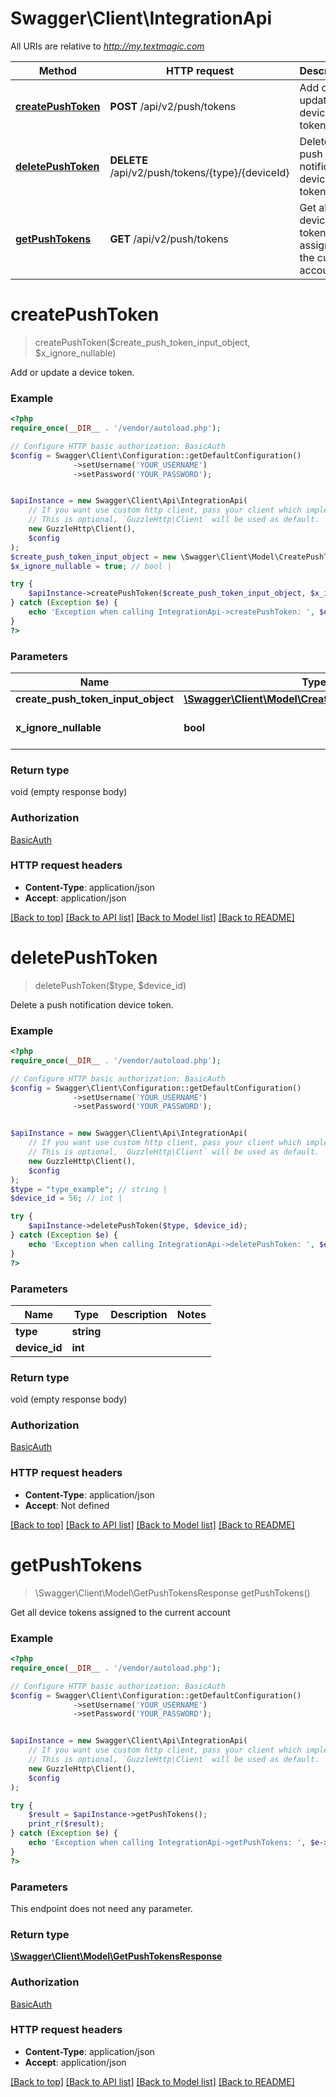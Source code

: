 # Swagger\Client\IntegrationApi

All URIs are relative to *http://my.textmagic.com*

Method | HTTP request | Description
------------- | ------------- | -------------
[**createPushToken**](IntegrationApi.md#createPushToken) | **POST** /api/v2/push/tokens | Add or update a device token.
[**deletePushToken**](IntegrationApi.md#deletePushToken) | **DELETE** /api/v2/push/tokens/{type}/{deviceId} | Delete a push notification device token.
[**getPushTokens**](IntegrationApi.md#getPushTokens) | **GET** /api/v2/push/tokens | Get all device tokens assigned to the current account


# **createPushToken**
> createPushToken($create_push_token_input_object, $x_ignore_nullable)

Add or update a device token.

### Example
```php
<?php
require_once(__DIR__ . '/vendor/autoload.php');

// Configure HTTP basic authorization: BasicAuth
$config = Swagger\Client\Configuration::getDefaultConfiguration()
              ->setUsername('YOUR_USERNAME')
              ->setPassword('YOUR_PASSWORD');


$apiInstance = new Swagger\Client\Api\IntegrationApi(
    // If you want use custom http client, pass your client which implements `GuzzleHttp\ClientInterface`.
    // This is optional, `GuzzleHttp\Client` will be used as default.
    new GuzzleHttp\Client(),
    $config
);
$create_push_token_input_object = new \Swagger\Client\Model\CreatePushTokenInputObject(); // \Swagger\Client\Model\CreatePushTokenInputObject | 
$x_ignore_nullable = true; // bool | 

try {
    $apiInstance->createPushToken($create_push_token_input_object, $x_ignore_nullable);
} catch (Exception $e) {
    echo 'Exception when calling IntegrationApi->createPushToken: ', $e->getMessage(), PHP_EOL;
}
?>
```

### Parameters

Name | Type | Description  | Notes
------------- | ------------- | ------------- | -------------
 **create_push_token_input_object** | [**\Swagger\Client\Model\CreatePushTokenInputObject**](../Model/CreatePushTokenInputObject.md)|  |
 **x_ignore_nullable** | **bool**|  | [optional] [default to true]

### Return type

void (empty response body)

### Authorization

[BasicAuth](../../README.md#BasicAuth)

### HTTP request headers

 - **Content-Type**: application/json
 - **Accept**: application/json

[[Back to top]](#) [[Back to API list]](../../README.md#documentation-for-api-endpoints) [[Back to Model list]](../../README.md#documentation-for-models) [[Back to README]](../../README.md)

# **deletePushToken**
> deletePushToken($type, $device_id)

Delete a push notification device token.

### Example
```php
<?php
require_once(__DIR__ . '/vendor/autoload.php');

// Configure HTTP basic authorization: BasicAuth
$config = Swagger\Client\Configuration::getDefaultConfiguration()
              ->setUsername('YOUR_USERNAME')
              ->setPassword('YOUR_PASSWORD');


$apiInstance = new Swagger\Client\Api\IntegrationApi(
    // If you want use custom http client, pass your client which implements `GuzzleHttp\ClientInterface`.
    // This is optional, `GuzzleHttp\Client` will be used as default.
    new GuzzleHttp\Client(),
    $config
);
$type = "type_example"; // string | 
$device_id = 56; // int | 

try {
    $apiInstance->deletePushToken($type, $device_id);
} catch (Exception $e) {
    echo 'Exception when calling IntegrationApi->deletePushToken: ', $e->getMessage(), PHP_EOL;
}
?>
```

### Parameters

Name | Type | Description  | Notes
------------- | ------------- | ------------- | -------------
 **type** | **string**|  |
 **device_id** | **int**|  |

### Return type

void (empty response body)

### Authorization

[BasicAuth](../../README.md#BasicAuth)

### HTTP request headers

 - **Content-Type**: application/json
 - **Accept**: Not defined

[[Back to top]](#) [[Back to API list]](../../README.md#documentation-for-api-endpoints) [[Back to Model list]](../../README.md#documentation-for-models) [[Back to README]](../../README.md)

# **getPushTokens**
> \Swagger\Client\Model\GetPushTokensResponse getPushTokens()

Get all device tokens assigned to the current account

### Example
```php
<?php
require_once(__DIR__ . '/vendor/autoload.php');

// Configure HTTP basic authorization: BasicAuth
$config = Swagger\Client\Configuration::getDefaultConfiguration()
              ->setUsername('YOUR_USERNAME')
              ->setPassword('YOUR_PASSWORD');


$apiInstance = new Swagger\Client\Api\IntegrationApi(
    // If you want use custom http client, pass your client which implements `GuzzleHttp\ClientInterface`.
    // This is optional, `GuzzleHttp\Client` will be used as default.
    new GuzzleHttp\Client(),
    $config
);

try {
    $result = $apiInstance->getPushTokens();
    print_r($result);
} catch (Exception $e) {
    echo 'Exception when calling IntegrationApi->getPushTokens: ', $e->getMessage(), PHP_EOL;
}
?>
```

### Parameters
This endpoint does not need any parameter.

### Return type

[**\Swagger\Client\Model\GetPushTokensResponse**](../Model/GetPushTokensResponse.md)

### Authorization

[BasicAuth](../../README.md#BasicAuth)

### HTTP request headers

 - **Content-Type**: application/json
 - **Accept**: application/json

[[Back to top]](#) [[Back to API list]](../../README.md#documentation-for-api-endpoints) [[Back to Model list]](../../README.md#documentation-for-models) [[Back to README]](../../README.md)

